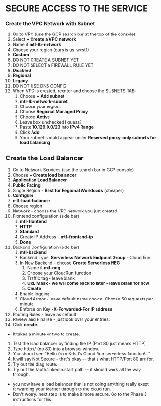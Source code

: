 # SECURE ACCESS TO THE SERVICE

### Create the VPC Network with Subnet
1. Go to VPC (use the GCP search bar at the top of the console)
2. Select **+ Create a VPC network**
3. Name it **mtl-lb-network**
4. Choose your region (ours is us-west1)
5. **Custom**
1. DO NOT CREATE A SUBNET YET
2. DO NOT SELECT a FIREWALL RULE YET
3. **Disabled**
7. **Regional**
8. **Legacy**
9. DO NOT USE DNS CONFIG
10. When VPC is created, reenter and choose the SUBNETS TAB:
    1. Choose **+ Add subnet**
    1. **mtl-lb-network-subnet**
    1. Choose your region.
    1. Choose **Regional Managed Proxy**
    1. Choose **Active**
    1. Leave box unchecked I guess?
    1. Paste **10.129.0.0/23** into **IPv4 Range**
    1. Click **Add**
    1. Your subnet should appear under **Reserved proxy-only subnets for load balancing**


## Create the Load Balancer
1. Go to Network Services (use the search bar in GCP console)
1. Choose **+ Create load balancer**
2. **Application Load Balancer**
3. **Public Facing**
4. Single Region - **Best for Regional Workloads** (cheaper)
5. **Configure**
6. **mtl-load-balancer**
7. Choose region
8. Network - choose the VPC network you just created
9. Frontend configuration (side bar)
   1. **mtl-frontend**
   2. **HTTP**
   3. **Standard**
   4. Create IP Address - **mtl-frontend-ip**
   5. **Done**
1. Backend Configuration (side bar)
   1. **mtl-backend**
   2. Backend Type: **Serverless Network Endpoint Group** - Cloud Run
   3. In New Backend - choose **Create Serverless NEG**
       1. Name it **mtl-neg**
       2. Choose your CloudRun function
       3. Traffic tag - leave blank
       4. **URL Mask - we will come back to later - leave blank for now**
       5. **Create**
    1. Enable logging
    1. Cloud Armor - leave default name choice. Choose 50 requests per minute
    1. Enforce on Key -**X-Forwarded-For IP address**
1. Routing Rules - leave as default
1. Review and Finalize - just look over your entries.
1. Click **create**.    
- It takes a minute or two to create.
1. Test the load balancer by finding the IP (Port 80 just means HTTP)
2. Type http://<load balancer ip> (no 80) into a browser window.
3. You should see "Hello from Kristl's Cloud Run serverless function!..."
4. It will say Not Secure - that's okay -- that's what HTTP/Port 80 are for. 
5. Try out the diag route.
6. Try out the /auth/linkedin/start path -- it should work all the way through.
- you now have a load balancer that is not doing anything really exept forwarding your learner through to the cloud run.
- Don't worry. next step is to make it more secure. Go to the Phase 3 instructions for this. 






   

